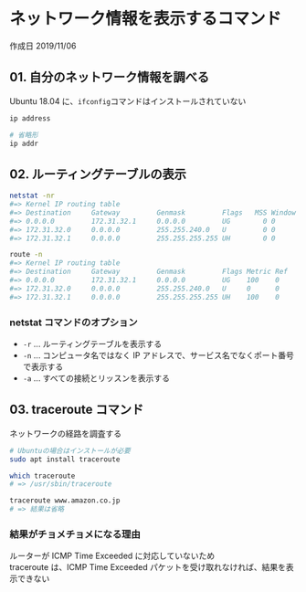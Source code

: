 # ネットワーク情報を表示するコマンド

作成日 2019/11/06

## 01. 自分のネットワーク情報を調べる

Ubuntu 18.04 に、`ifconfig`コマンドはインストールされていない

```bash
ip address

# 省略形
ip addr
```

## 02. ルーティングテーブルの表示

```bash
netstat -nr
#=> Kernel IP routing table
#=> Destination     Gateway         Genmask         Flags   MSS Window  irtt Iface
#=> 0.0.0.0         172.31.32.1     0.0.0.0         UG        0 0          0 eth0
#=> 172.31.32.0     0.0.0.0         255.255.240.0   U         0 0          0 eth0
#=> 172.31.32.1     0.0.0.0         255.255.255.255 UH        0 0          0 eth0

route -n
#=> Kernel IP routing table
#=> Destination     Gateway         Genmask         Flags Metric Ref    Use Iface
#=> 0.0.0.0         172.31.32.1     0.0.0.0         UG    100    0        0 eth0
#=> 172.31.32.0     0.0.0.0         255.255.240.0   U     0      0        0 eth0
#=> 172.31.32.1     0.0.0.0         255.255.255.255 UH    100    0        0 eth0
```

### netstat コマンドのオプション

- `-r` ... ルーティングテーブルを表示する
- `-n` ... コンピュータ名ではなく IP アドレスで、サービス名でなくポート番号で表示する
- `-a` ... すべての接続とリッスンを表示する

## 03. traceroute コマンド

ネットワークの経路を調査する

```bash
# Ubuntuの場合はインストールが必要
sudo apt install traceroute

which traceroute
# => /usr/sbin/traceroute

traceroute www.amazon.co.jp
# => 結果は省略
```

### 結果がチョメチョメになる理由

ルーターが ICMP Time Exceeded に対応していないため \
traceroute は、ICMP Time Exceeded パケットを受け取れなければ、結果を表示できない
